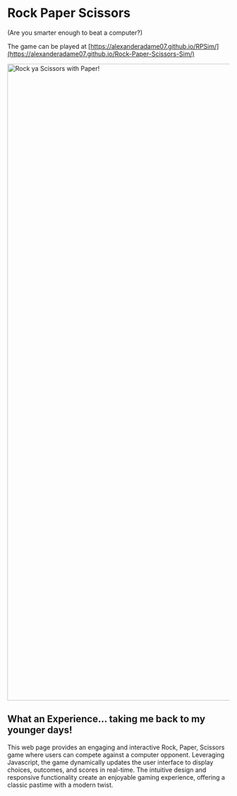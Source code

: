 # Rock Paper Scissors
(Are you smarter enough to beat a computer?)

The game can be played at [https://alexanderadame07.github.io/RPSim/](https://alexanderadame07.github.io/Rock-Paper-Scissors-Sim/)

<img width="1440" alt="Rock ya Scissors with Paper!" src="https://user-images.githubusercontent.com/110954253/187625548-0126ead3-be35-4cf5-bbdf-d6e11643e02f.png">


## What an Experience... taking me back to my younger days!
This web page provides an engaging and interactive Rock, Paper, Scissors game where users can compete against a computer opponent. Leveraging Javascript, the game dynamically updates the user interface to display choices, outcomes, and scores in real-time. The intuitive design and responsive functionality create an enjoyable gaming experience, offering a classic pastime with a modern twist.


